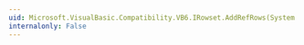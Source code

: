 ```yaml
---
uid: Microsoft.VisualBasic.Compatibility.VB6.IRowset.AddRefRows(System.Int32,System.Int32[],System.Int32[]@,System.Int32[]@)
internalonly: False
---
```

